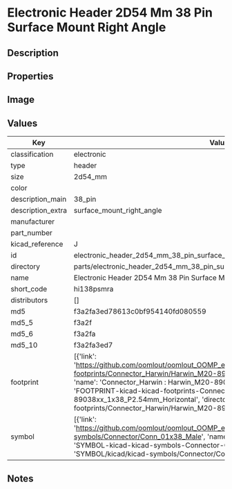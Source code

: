 # Electronic Header 2D54 Mm 38 Pin Surface Mount Right Angle

## Description

## Properties


## Image


## Values

| Key | Value |
| --- | --- |
| classification | electronic |
| type | header |
| size | 2d54_mm |
| color |  |
| description_main | 38_pin |
| description_extra | surface_mount_right_angle |
| manufacturer |  |
| part_number |  |
| kicad_reference | J |
| id | electronic_header_2d54_mm_38_pin_surface_mount_right_angle |
| directory | parts/electronic_header_2d54_mm_38_pin_surface_mount_right_angle |
| name | Electronic Header 2D54 Mm 38 Pin Surface Mount Right Angle |
| short_code | hi138psmra |
| distributors | [] |
| md5 | f3a2fa3ed78613c0bf954140fd080559 |
| md5_5 | f3a2f |
| md5_6 | f3a2fa |
| md5_10 | f3a2fa3ed7 |
| footprint | [{'link': 'https://github.com/oomlout/oomlout_OOMP_eda_V2/tree/main/FOOTPRINT/kicad/kicad-footprints/Connector_Harwin/Harwin_M20-89038xx_1x38_P2.54mm_Horizontal', 'name': 'Connector_Harwin : Harwin_M20-89038xx_1x38_P2.54mm_Horizontal', 'id': 'FOOTPRINT-kicad-kicad-footprints-Connector_Harwin-Harwin_M20-89038xx_1x38_P2.54mm_Horizontal', 'directory': 'FOOTPRINT/kicad/kicad-footprints/Connector_Harwin/Harwin_M20-89038xx_1x38_P2.54mm_Horizontal/'}] |
| symbol | [{'link': 'https://github.com/oomlout/oomlout_OOMP_eda_V2/tree/main/SYMBOL/kicad/kicad-symbols/Connector/Conn_01x38_Male', 'name': 'Connector : Conn_01x38_Male', 'id': 'SYMBOL-kicad-kicad-symbols-Connector-Conn_01x38_Male', 'directory': 'SYMBOL/kicad/kicad-symbols/Connector/Conn_01x38_Male/'}] |

## Notes

